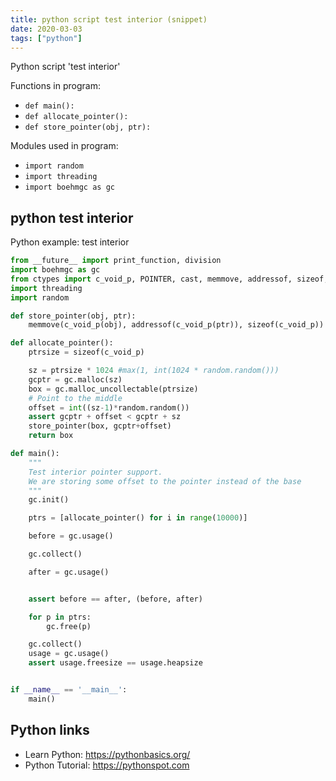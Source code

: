 ```yaml
---
title: python script test interior (snippet)
date: 2020-03-03
tags: ["python"]
---
```

Python script 'test interior'

Functions in program: 
* `def main():`
* `def allocate_pointer():`
* `def store_pointer(obj, ptr):`

Modules used in program: 
* `import random`
* `import threading`
* `import boehmgc as gc`

## python test interior

Python example: test interior

```python
from __future__ import print_function, division
import boehmgc as gc
from ctypes import c_void_p, POINTER, cast, memmove, addressof, sizeof, c_size_t
import threading
import random

def store_pointer(obj, ptr):
    memmove(c_void_p(obj), addressof(c_void_p(ptr)), sizeof(c_void_p))

def allocate_pointer():
    ptrsize = sizeof(c_void_p)

    sz = ptrsize * 1024 #max(1, int(1024 * random.random()))
    gcptr = gc.malloc(sz)
    box = gc.malloc_uncollectable(ptrsize)
    # Point to the middle
    offset = int((sz-1)*random.random())
    assert gcptr + offset < gcptr + sz
    store_pointer(box, gcptr+offset)
    return box

def main():
    """
    Test interior pointer support.
    We are storing some offset to the pointer instead of the base
    """
    gc.init()

    ptrs = [allocate_pointer() for i in range(10000)]

    before = gc.usage()

    gc.collect()

    after = gc.usage()


    assert before == after, (before, after)

    for p in ptrs:
        gc.free(p)

    gc.collect()
    usage = gc.usage()
    assert usage.freesize == usage.heapsize


if __name__ == '__main__':
    main()


```

## Python links

- Learn Python: https://pythonbasics.org/
- Python Tutorial: https://pythonspot.com
